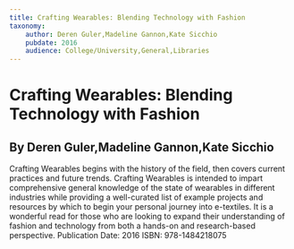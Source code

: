 ```yaml
---
title: Crafting Wearables: Blending Technology with Fashion
taxonomy:
	author: Deren Guler,Madeline Gannon,Kate Sicchio
	pubdate: 2016
	audience: College/University,General,Libraries
---
```

# Crafting Wearables: Blending Technology with Fashion
## By Deren Guler,Madeline Gannon,Kate Sicchio

Crafting Wearables begins with the history of the field, then covers current practices and future trends. Crafting Wearables is intended to impart comprehensive general knowledge of the state of wearables in different industries while providing a well-curated list of example projects and resources by which to begin your personal journey into e-textiles. It is a wonderful read for those who are looking to expand their understanding of fashion and technology from both a hands-on and research-based perspective.
Publication Date: 2016
ISBN: 978-1484218075